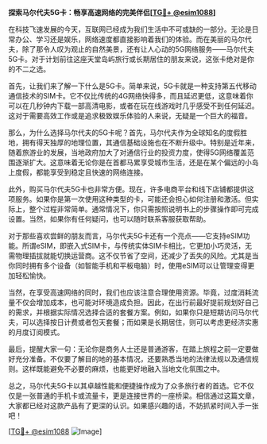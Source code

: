 **探索马尔代夫5G卡：畅享高速网络的完美伴侣[[TG💪+ @esim1088](https://t.me/s/esim1088)]**

在科技飞速发展的今天，互联网已经成为我们生活中不可或缺的一部分。无论是日常办公、学习还是娱乐，网络速度都直接影响着我们的体验。而在美丽的马尔代夫，除了那令人叹为观止的自然美景，还有让人心动的5G网络服务——马尔代夫5G卡。对于计划前往这座天堂岛屿旅行或长期居住的朋友来说，这张卡绝对是你的不二之选。

首先，让我们来了解一下什么是5G卡。简单来说，5G卡就是一种支持第五代移动通信技术的SIM卡。它不仅比传统的4G网络快得多，而且延迟更低，这意味着你可以在几秒钟内下载一部高清电影，或者在玩在线游戏时几乎感受不到任何延迟。这对于需要高效工作或是追求极致娱乐体验的人来说，无疑是一个巨大的福音。

那么，为什么选择马尔代夫的5G卡呢？首先，马尔代夫作为全球知名的度假胜地，拥有得天独厚的地理位置，其通信基础设施也在不断升级中。特别是近年来，随着旅游业的发展，当地政府加大了对通信行业的投资力度，使得5G网络覆盖范围逐渐扩大。这意味着无论你是在首都马累享受城市生活，还是在某个偏远的小岛上度假，都能享受到稳定且快速的网络连接。

此外，购买马尔代夫5G卡也非常方便。现在，许多电商平台和线下店铺都提供这项服务。如果你是第一次使用这种类型的卡，可能还会担心如何注册和激活。但实际上，整个过程非常简单。通常情况下，你只需按照说明书上的步骤操作即可完成设置。当然，如果你有任何疑问，也可以随时联系客服获取帮助。

对于那些喜欢尝鲜的朋友而言，马尔代夫5G卡还有一个亮点——它支持eSIM功能。所谓eSIM，即嵌入式SIM卡，与传统实体SIM卡相比，它更加小巧灵活，无需物理插拔就能切换运营商。这不仅节省了空间，还减少了丢失的风险。尤其是当你同时拥有多个设备（如智能手机和平板电脑）时，使用eSIM可以让管理变得更加轻松愉快。

当然，在享受高速网络的同时，我们也应该注意合理使用资源。毕竟，过度消耗流量不仅会增加成本，也可能对环境造成负担。因此，在出行前最好提前规划好自己的需求，并根据实际情况选择合适的套餐方案。例如，如果你只是短期访问马尔代夫，可以选择按日计费或者包天套餐；而如果是长期居住，则可以考虑更经济实惠的月度订阅模式。

最后，提醒大家一句：无论你是商务人士还是普通游客，在踏上旅程之前一定要做好充分准备。不仅要了解目的地的基本情况，还要熟悉当地的法律法规以及通信规则。这样既能避免不必要的麻烦，也能更好地融入当地文化氛围之中。

总之，马尔代夫5G卡以其卓越性能和便捷操作成为了众多旅行者的首选。它不仅仅是一张普通的手机卡或流量卡，更是连接世界的一座桥梁。相信通过这篇文章，大家都已经对这款产品有了更深的认识。如果感兴趣的话，不妨抓紧时间入手一张吧！

[[TG💪+ @esim1088](https://t.me/s/esim1088) ![Image](https://i.postimg.cc/4NQfJmqS/Snipaste-2025-05-13-00-14-12.png)]